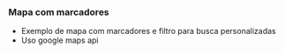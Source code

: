 ### Mapa com marcadores

- Exemplo de mapa com marcadores e filtro para busca personalizadas
- Uso google maps api